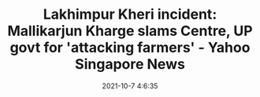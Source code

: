 ---
"title": "Lakhimpur Kheri incident: Mallikarjun Kharge slams Centre, UP govt for 'attacking farmers' - Yahoo Singapore News"
"date": "2021-10-7 4:6:35"
"feed_name": "GOOGLENEWSCONSTRUCTION"
"feed_website": "https://news.google.com/search?q=construction%2Bincident&hl=en-US&gl=US&ceid=US:en"
"feed_rss": "https://news.google.com/rss/search?q=construction%2Bincident&hl=en-US&gl=US&ceid=US:en"
"link": "https://sg.news.yahoo.com/lakhimpur-kheri-incident-mallikarjun-kharge-040635033.html"
"source": "{'href': 'https://sg.news.yahoo.com', 'title': 'Yahoo Singapore News'}"
"file": "_posts/2021-1-1-d17a0c8ffbb4146b05b147e0a20271fe6f08a677.md"
"accident": "1"
"drilling": "0"
"dead": "0"
"injured": "0"
"arrested": "0"
"place": "unknown place"
"where": "unknown site"
"causes": "unknown"
"place_uri": "unknown place"
---